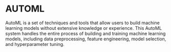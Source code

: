 # AUTOML

AutoML is a set of techniques and tools that allow users to build machine learning models without extensive knowledge or experience. 
This AutoML system handles the entire process of building and training machine learning models, including data preprocessing, feature engineering, model selection, and hyperparameter tuning.


